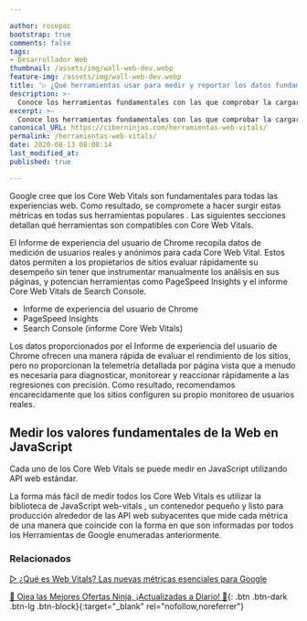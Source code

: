 ```yaml
---

author: rosepac
bootstrap: true
comments: false
tags:
- Desarrollador Web
thumbnail: /assets/img/wall-web-dev.webp
feature-img: /assets/img/wall-web-dev.webp
title: '▷ ¿Qué herramientas usar para medir y reportar los datos fundamentales de la Web?'
description: >-
  Conoce los herramientas fundamentales con las que comprobar la cargar rápida y el funcionamiento correcto de tu página web.
excerpt: >-
  Conoce los herramientas fundamentales con las que comprobar la cargar rápida y el funcionamiento correcto de tu página web.
canonical_URL: https://ciberninjas.com/herramientas-web-vitals/
permalink: /herramientas-web-vitals/
date: 2020-08-13 08:08:14
last_modified_at: 
published: true

---
```


Google cree que los Core Web Vitals son fundamentales para todas las experiencias web. Como resultado, se compromete a hacer surgir estas métricas en todas sus herramientas populares . Las siguientes secciones detallan qué herramientas son compatibles con Core Web Vitals.

El Informe de experiencia del usuario de Chrome recopila datos de medición de usuarios reales y anónimos para cada Core Web Vital. Estos datos permiten a los propietarios de sitios evaluar rápidamente su desempeño sin tener que instrumentar manualmente los análisis en sus páginas, y potencian herramientas como PageSpeed ​​Insights y el informe Core Web Vitals de Search Console.

- Informe de experiencia del usuario de Chrome
- PageSpeed ​​Insights
- Search Console (informe Core Web Vitals)

Los datos proporcionados por el Informe de experiencia del usuario de Chrome ofrecen una manera rápida de evaluar el rendimiento de los sitios, pero no proporcionan la telemetría detallada por página vista que a menudo es necesaria para diagnosticar, monitorear y reaccionar rápidamente a las regresiones con precisión. Como resultado, recomendamos encarecidamente que los sitios configuren su propio monitoreo de usuarios reales.

## **Medir los valores fundamentales de la Web en JavaScript**

Cada uno de los Core Web Vitals se puede medir en JavaScript utilizando API web estándar.

La forma más fácil de medir todos los Core Web Vitals es utilizar la biblioteca de JavaScript web-vitals , un contenedor pequeño y listo para producción alrededor de las API web subyacentes que mide cada métrica de una manera que coincide con la forma en que son informadas por todos los Herramientas de Google enumeradas anteriormente.

### **Relacionados** <!-- omit in toc -->

[▷ ¿Qué es Web Vitals? Las nuevas métricas esenciales para Google](https://ciberninjas.com/web-vitals/)

[🎁 Ojea las Mejores Ofertas Ninja, ¡Actualizadas a Diario! 🛒](https://www.amazon.es/shop/cibercursos){: .btn .btn-dark .btn-lg .btn-block}{:target="_blank" rel="nofollow,noreferrer"}